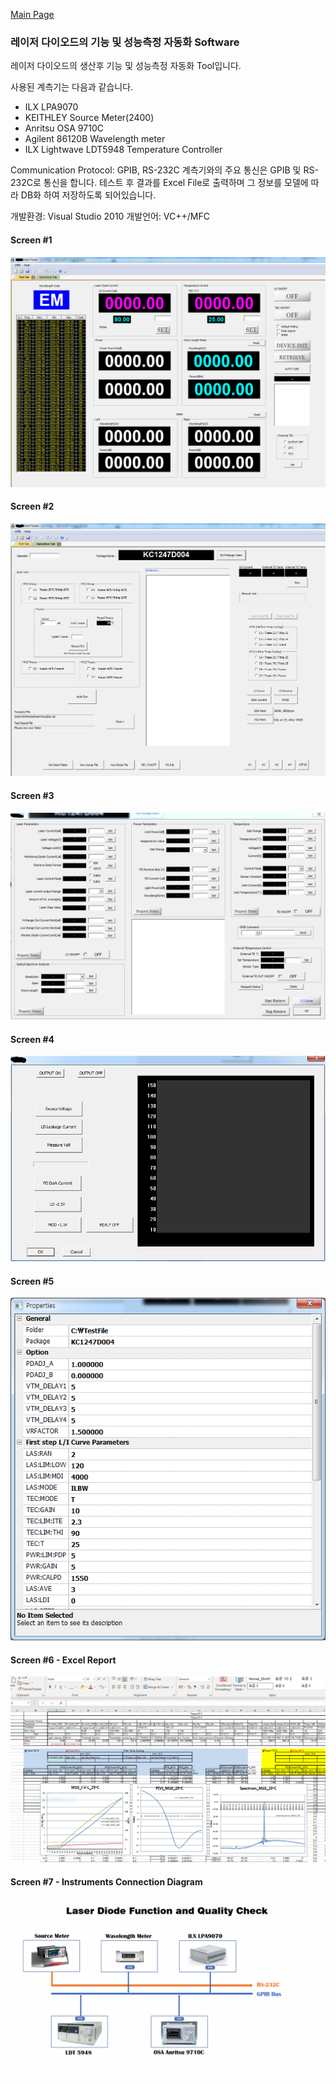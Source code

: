 [Main Page](readme.md)

### 레이저 다이오드의 기능 및 성능측정 자동화 Software
레이저 다이오드의 생산후 기능 및 성능측정 자동화 Tool입니다.

사용된 계측기는 다음과 같습니다.
* ILX LPA9070
* KEITHLEY Source Meter(2400)
* Anritsu OSA 9710C
* Agilent 86120B Wavelength meter
* ILX Lightwave LDT5948 Temperature Controller

Communication Protocol: GPIB, RS-232C
계측기와의 주요 통신은 GPIB 및 RS-232C로 통신을 합니다.
테스트 후 결과를 Excel File로 출력하며 그 정보를 모델에 
따라 DB화 하여 저장하도록 되어있습니다.

개발환경: Visual Studio 2010
개발언어: VC++/MFC

#### Screen #1 ####
![](images/Gui-c1.PNG)

#### Screen #2 ####
![](images/Gui-c2.PNG)

#### Screen #3 ####
![](images/Gui-c3.PNG)

#### Screen #4 ####
![](images/Gui-c4.PNG)

#### Screen #5 ####
![](images/Gui-c5.PNG)

#### Screen #6 - Excel Report ####
![](images/excelReport.PNG)

#### Screen #7 - Instruments Connection Diagram ####
![](images/LD-SigLine.PNG)
